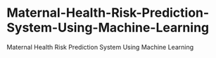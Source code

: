 # Maternal-Health-Risk-Prediction-System-Using-Machine-Learning
Maternal Health Risk Prediction System Using Machine Learning
